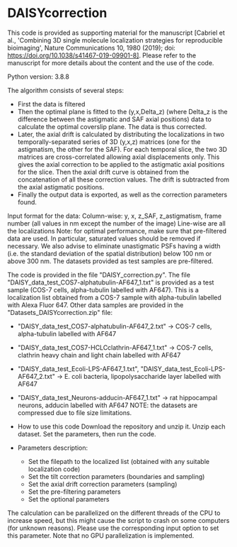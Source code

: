 # DAISYcorrection

This code is provided as supporting material for the manuscript [Cabriel et al., 'Combining 3D single molecule localization strategies for reproducible bioimaging', Nature Communications 10, 1980 (2019); doi: https://doi.org/10.1038/s41467-019-09901-8]. Please refer to the manuscript for more details about the content and the use of the code.

Python version: 3.8.8

The algorithm consists of several steps:
- First the data is filtered
- Then the optimal plane is fitted to the (y,x,Delta_z) (where Delta_z is the difference between the astigmatic and SAF axial positions) data to calculate the optimal coverslip plane. The data is thus corrected.
- Later, the axial drift is calculated by distributing the localizations in two temporally-separated series of 3D (y,x,z) matrices (one for the astigmatism, the other for the SAF). For each temporal slice, the two 3D matrices are cross-correlated allowing axial displacements only. This gives the axial correction to be applied to the astigmatic axial positions for the slice. Then the axial drift curve is obtained from the concatenation of all these correction values. The drift is subtracted from the axial astigmatic positions.
- Finally the output data is exported, as well as the correction parameters found.

Input format for the data:
Column-wise: y, x, z_SAF, z_astigmatism, frame number (all values in nm except the number of the image)
Line-wise are all the localizations
Note: for optimal performance, make sure that pre-filtered data are used. In particular, saturated values should be removed if necessary. We also advise to eliminate unastigmatic PSFs having a width (i.e. the standard deviation of the spatial distribution) below 100 nm or above 300 nm. The datasets provided as test samples are pre-filtered.

The code is provided in the file "DAISY_correction.py".
The file "DAISY_data_test_COS7-alphatubulin-AF647_1.txt" is provided as a test sample (COS-7 cells, alpha-tubulin labelled with AF647). This is a localization list obtained from a COS-7 sample with alpha-tubulin labelled with Alexa Fluor 647.
Other data samples are provided in the "Datasets_DAISYcorrection.zip" file:
- "DAISY_data_test_COS7-alphatubulin-AF647_2.txt" -> COS-7 cells, alpha-tubulin labelled with AF647
- "DAISY_data_test_COS7-HCLCclathrin-AF647_1.txt" -> COS-7 cells, clathrin heavy chain and light chain labelled with AF647
- "DAISY_data_test_Ecoli-LPS-AF647_1.txt", "DAISY_data_test_Ecoli-LPS-AF647_2.txt" -> E. coli bacteria, lipopolysaccharide layer labelled with AF647
- "DAISY_data_test_Neurons-adducin-AF647_1.txt" -> rat hippocampal neurons, adducin labelled with AF647
NOTE: the datasets are compressed due to file size limitations.

- How to use this code
Download the repository and unzip it. Unzip each dataset. Set the parameters, then run the code.
- Parameters description:
  - Set the filepath to the localized list (obtained with any suitable localization code)
  - Set the tilt correction parameters (boundaries and sampling)
  - Set the axial drift correction parameters (sampling)
  - Set the pre-filtering parameters
  - Set the optional parameters

The calculation can be parallelized on the different threads of the CPU to increase speed, but this might cause the script to crash on some computers (for unknown reasons). Please use the corresponding input option to set this parameter. Note that no GPU parallelization is implemented.
